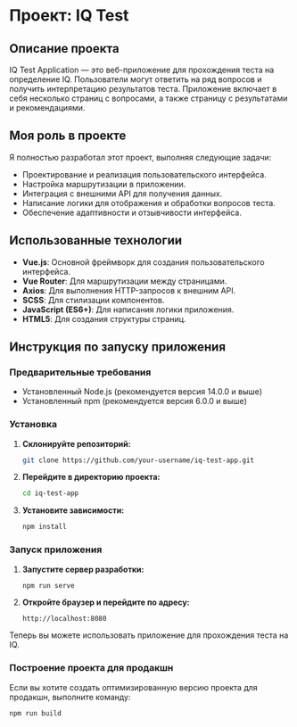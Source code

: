 # Проект: IQ Test

## Описание проекта

IQ Test Application — это веб-приложение для прохождения теста на определение IQ. Пользователи могут ответить на ряд вопросов и получить интерпретацию результатов теста. Приложение включает в себя несколько страниц с вопросами, а также страницу с результатами и рекомендациями.

## Моя роль в проекте

Я полностью разработал этот проект, выполняя следующие задачи:
- Проектирование и реализация пользовательского интерфейса.
- Настройка маршрутизации в приложении.
- Интеграция с внешними API для получения данных.
- Написание логики для отображения и обработки вопросов теста.
- Обеспечение адаптивности и отзывчивости интерфейса.

## Использованные технологии

- **Vue.js**: Основной фреймворк для создания пользовательского интерфейса.
- **Vue Router**: Для маршрутизации между страницами.
- **Axios**: Для выполнения HTTP-запросов к внешним API.
- **SCSS**: Для стилизации компонентов.
- **JavaScript (ES6+)**: Для написания логики приложения.
- **HTML5**: Для создания структуры страниц.

## Инструкция по запуску приложения

### Предварительные требования

- Установленный Node.js (рекомендуется версия 14.0.0 и выше)
- Установленный npm (рекомендуется версия 6.0.0 и выше)

### Установка

1. **Склонируйте репозиторий:**

    ```bash
    git clone https://github.com/your-username/iq-test-app.git
    ```

2. **Перейдите в директорию проекта:**

    ```bash
    cd iq-test-app
    ```

3. **Установите зависимости:**

    ```bash
    npm install
    ```

### Запуск приложения

1. **Запустите сервер разработки:**

    ```bash
    npm run serve
    ```

2. **Откройте браузер и перейдите по адресу:**

    ```
    http://localhost:8080
    ```

Теперь вы можете использовать приложение для прохождения теста на IQ.

### Построение проекта для продакшн

Если вы хотите создать оптимизированную версию проекта для продакшн, выполните команду:

```bash
npm run build
